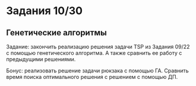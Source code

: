 # Задания 10/30

## Генетические алгоритмы

Задание: закончить реализацию решения задачи TSP из Задания 09/22 с помощью генетического алгоритма. А также сравнить ее работу с предыдущими решениями.

Бонус: реализовать решение задачи рюкзака с помощью ГА. Сравнить время поиска оптимального решения с решением с помощью ДП.

